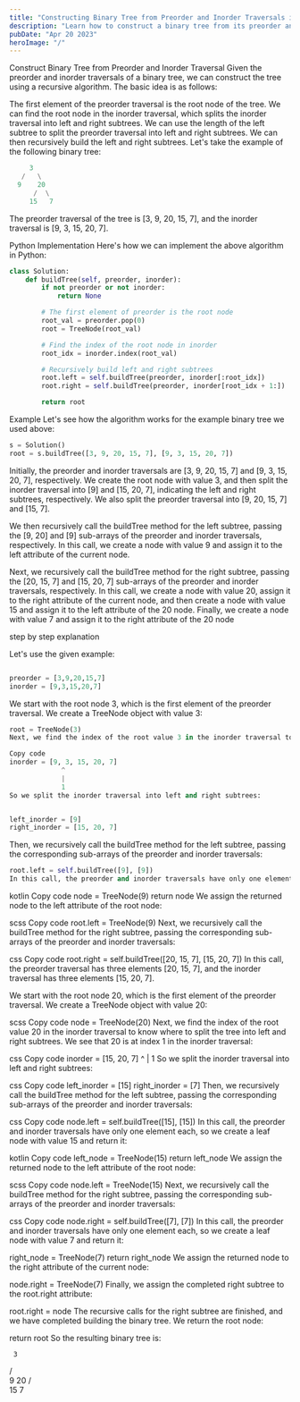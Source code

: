 ```yaml
---
title: "Constructing Binary Tree from Preorder and Inorder Traversals in Python"
description: "Learn how to construct a binary tree from its preorder and inorder traversals using a recursive algorithm in Python, with step-by-step explanation and code."
pubDate: "Apr 20 2023"
heroImage: "/"
---
```

Construct Binary Tree from Preorder and Inorder Traversal
Given the preorder and inorder traversals of a binary tree, we can construct the tree using a recursive algorithm. The basic idea is as follows:

The first element of the preorder traversal is the root node of the tree.
We can find the root node in the inorder traversal, which splits the inorder traversal into left and right subtrees.
We can use the length of the left subtree to split the preorder traversal into left and right subtrees.
We can then recursively build the left and right subtrees.
Let's take the example of the following binary tree:

```m
     3
   /   \
  9    20
      /  \
     15   7
```
The preorder traversal of the tree is [3, 9, 20, 15, 7], and the inorder traversal is [9, 3, 15, 20, 7].

Python Implementation
Here's how we can implement the above algorithm in Python:

```py
class Solution:
    def buildTree(self, preorder, inorder):
        if not preorder or not inorder:
            return None

        # The first element of preorder is the root node
        root_val = preorder.pop(0)
        root = TreeNode(root_val)

        # Find the index of the root node in inorder
        root_idx = inorder.index(root_val)

        # Recursively build left and right subtrees
        root.left = self.buildTree(preorder, inorder[:root_idx])
        root.right = self.buildTree(preorder, inorder[root_idx + 1:])

        return root
```

Example
Let's see how the algorithm works for the example binary tree we used above:
```py
s = Solution()
root = s.buildTree([3, 9, 20, 15, 7], [9, 3, 15, 20, 7])
```

Initially, the preorder and inorder traversals are [3, 9, 20, 15, 7] and [9, 3, 15, 20, 7], respectively. We create the root node with value 3, and then split the inorder traversal into [9] and [15, 20, 7], indicating the left and right subtrees, respectively. We also split the preorder traversal into [9, 20, 15, 7] and [15, 7].

We then recursively call the buildTree method for the left subtree, passing the [9, 20] and [9] sub-arrays of the preorder and inorder traversals, respectively. In this call, we create a node with value 9 and assign it to the left attribute of the current node.

Next, we recursively call the buildTree method for the right subtree, passing the [20, 15, 7] and [15, 20, 7] sub-arrays of the preorder and inorder traversals, respectively. In this call, we create a node with value 20, assign it to the right attribute of the current node, and then create a node with value 15 and assign it to the left attribute of the 20 node. Finally, we create a node with value 7 and assign it to the right attribute of the 20 node

step by step explanation


Let's use the given example:

```py

preorder = [3,9,20,15,7]
inorder = [9,3,15,20,7]
```
We start with the root node 3, which is the first element of the preorder traversal. We create a TreeNode object with value 3:

```py
root = TreeNode(3)
Next, we find the index of the root value 3 in the inorder traversal to know where to split the tree into left and right subtrees. We see that 3 is at index 1 in the inorder traversal:
```

```py
Copy code
inorder = [9, 3, 15, 20, 7]
             ^
             |
             1
So we split the inorder traversal into left and right subtrees:
```

```py

left_inorder = [9]
right_inorder = [15, 20, 7]
```

Then, we recursively call the buildTree method for the left subtree, passing the corresponding sub-arrays of the preorder and inorder traversals:

```py
root.left = self.buildTree([9], [9])
In this call, the preorder and inorder traversals have only one element each, so we create a leaf node with value 9 and return it:``
````

kotlin
Copy code
node = TreeNode(9)
return node
We assign the returned node to the left attribute of the root node:

scss
Copy code
root.left = TreeNode(9)
Next, we recursively call the buildTree method for the right subtree, passing the corresponding sub-arrays of the preorder and inorder traversals:

css
Copy code
root.right = self.buildTree([20, 15, 7], [15, 20, 7])
In this call, the preorder traversal has three elements [20, 15, 7], and the inorder traversal has three elements [15, 20, 7].

We start with the root node 20, which is the first element of the preorder traversal. We create a TreeNode object with value 20:

scss
Copy code
node = TreeNode(20)
Next, we find the index of the root value 20 in the inorder traversal to know where to split the tree into left and right subtrees. We see that 20 is at index 1 in the inorder traversal:

css
Copy code
inorder = [15, 20, 7]
                ^
                |
                1
So we split the inorder traversal into left and right subtrees:

css
Copy code
left_inorder = [15]
right_inorder = [7]
Then, we recursively call the buildTree method for the left subtree, passing the corresponding sub-arrays of the preorder and inorder traversals:

css
Copy code
node.left = self.buildTree([15], [15])
In this call, the preorder and inorder traversals have only one element each, so we create a leaf node with value 15 and return it:

kotlin
Copy code
left_node = TreeNode(15)
return left_node
We assign the returned node to the left attribute of the root node:

scss
Copy code
node.left = TreeNode(15)
Next, we recursively call the buildTree method for the right subtree, passing the corresponding sub-arrays of the preorder and inorder traversals:

css
Copy code
node.right = self.buildTree([7], [7])
In this call, the preorder and inorder traversals have only one element each, so we create a leaf node with value 7 and return it:



right_node = TreeNode(7)
return right_node
We assign the returned node to the right attribute of the current node:



node.right = TreeNode(7)
Finally, we assign the completed right subtree to the root.right attribute:


root.right = node
The recursive calls for the right subtree are finished, and we have completed building the binary tree. We return the root node:



return root
So the resulting binary tree is:


     3
   /   \
  9    20
      /  \
     15   7